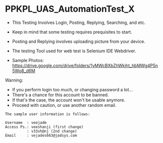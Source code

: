 # PPKPL_UAS_AutomationTest_X
* This Testing Involves Login, Posting, Replying, Searching, and etc.
* Keep in mind that some testing requires prequisites to start.
* Posting and Replying involves uploading picture from your device.
* The testing Tool used for web test is Selenium IDE Webdriver.

* Sample Photos: https://drive.google.com/drive/folders/1yMWcBXbZhWkjht_hbMWg4P5n5Wo8_d6M

Warning:
- If you perform login too much, or changing password a lot...
- There's a chance for this account to be banned.
- If that's the case, the account won't be usable anymore.
- Proceed with caution, or use another random email.

```
The sample user information is follows:

Username  : veejadm
Access Ps.: veeshanji (first change)
          : v33sh@nj (2nd change)
Email     : vejades663@jadsys.com
```
